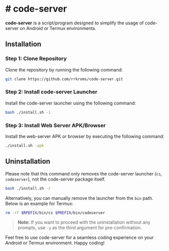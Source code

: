 # # code-server

**code-server** is a script/program designed to simplify the usage of code-server on Android or Termux environments.

## Installation

### Step 1: Clone Repository

Clone the repository by running the following command:

```bash
git clone https://github.com/rrkroms/code-server.git
```

### Step 2: Install code-server Launcher

Install the code-server launcher using the following command:

```bash
bash ./install.sh -i
```

### Step 3: Install Web Server APK/Browser

Install the web-server APK or browser by executing the following command:

```bash
./install.sh -apk
```

## Uninstallation

Please note that this command only removes the code-server launcher (`cs`, `codeserver`), not the code-server package itself.

```bash
bash ./install.sh -r
```

Alternatively, you can manually remove the launcher from the `bin` path. Below is an example for Termux:

```bash
rm -rf $RPEFIX/bin/cs $PREFIX/bin/codeserver
```

> **Note:** If you want to proceed with the uninstallation without any prompts, use `-y` as the third argument for pre-confirmation.

Feel free to use code-server for a seamless coding experience on your Android or Termux environment. Happy coding!
